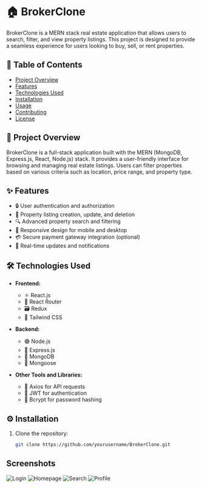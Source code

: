 # 🏠 BrokerClone

BrokerClone is a MERN stack real estate application that allows users to search, filter, and view property listings. This project is designed to provide a seamless experience for users looking to buy, sell, or rent properties.

## 📑 Table of Contents

- [Project Overview](#project-overview)
- [Features](#features)
- [Technologies Used](#technologies-used)
- [Installation](#installation)
- [Usage](#usage)
- [Contributing](#contributing)
- [License](#license)

## 📖 Project Overview

BrokerClone is a full-stack application built with the MERN (MongoDB, Express.js, React, Node.js) stack. It provides a user-friendly interface for browsing and managing real estate listings. Users can filter properties based on various criteria such as location, price range, and property type.

## ✨ Features

- 🔒 User authentication and authorization
- 🏢 Property listing creation, update, and deletion
- 🔍 Advanced property search and filtering
- 📱 Responsive design for mobile and desktop
- 💳 Secure payment gateway integration (optional)
- 📡 Real-time updates and notifications

## 🛠 Technologies Used

- **Frontend:**
  - ⚛️ React.js
  - 🚦 React Router
  - 🗃 Redux
  - 💨 Tailwind CSS

- **Backend:**
  - 🟢 Node.js
  - 🚀 Express.js
  - 🍃 MongoDB
  - 📜 Mongoose

- **Other Tools and Libraries:**
  - 📡 Axios for API requests
  - 🔐 JWT for authentication
  - 🔑 Bcrypt for password hashing

## ⚙️ Installation

1. Clone the repository:

   ```bash
   git clone https://github.com/yourusername/BrokerClone.git


## Screenshots

![Login](./Frontend/public/Screenshot%20(958).png)
![Homepage](./Frontend/public/Screenshot%20(955).png)
![Search](./Frontend/public/Screenshot%20(956).png)
![Profile](./Frontend/public/Screenshot%20(957).png)